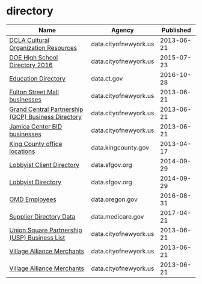 # directory

Name | Agency | Published
---- | ---- | ---------
[DCLA Cultural Organization Resources](../datasets/rb2h-bgai.md) | data.cityofnewyork.us | 2013-06-21
[DOE High School Directory 2016](../datasets/7crd-d9xh.md) | data.cityofnewyork.us | 2015-07-23
[Education Directory](../datasets/9k2y-kqxn.md) | data.ct.gov | 2016-10-28
[Fulton Street Mall businesses](../datasets/jvce-szsb.md) | data.cityofnewyork.us | 2013-06-21
[Grand Central Partnership (GCP) Business Directory](../datasets/k26i-s5bd.md) | data.cityofnewyork.us | 2013-06-21
[Jamica Center BID businesses](../datasets/x84u-rirx.md) | data.cityofnewyork.us | 2013-06-21
[King County office locations](../datasets/heqd-ysmv.md) | data.kingcounty.gov | 2013-04-17
[Lobbyist Client Directory](../datasets/u4y3-k4vs.md) | data.sfgov.org | 2014-09-29
[Lobbyist Directory](../datasets/exbu-si57.md) | data.sfgov.org | 2014-09-29
[OMD Employees](../datasets/p65y-ar9u.md) | data.oregon.gov | 2016-08-31
[Supplier Directory Data](../datasets/pqp8-xrjv.md) | data.medicare.gov | 2017-04-21
[Union Square Partnership (USP) Business List](../datasets/p6bh-gqsg.md) | data.cityofnewyork.us | 2013-06-21
[Village Alliance Merchants](../datasets/grbs-nm2g.md) | data.cityofnewyork.us | 2013-06-21
[Village Alliance Merchants](../datasets/grbs-nm2g.md) | data.cityofnewyork.us | 2013-06-21

